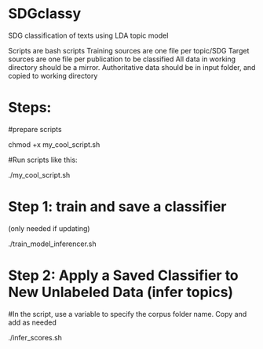 # SDGclassy
SDG classification of texts using LDA topic model


Scripts are bash scripts
Training sources are one file per topic/SDG
Target sources are one file per publication to be classified
All data in working directory should be a mirror. Authoritative data should be in input folder, and copied to working directory

# Steps: 
#prepare scripts

chmod +x my_cool_script.sh

#Run scripts like this:

./my_cool_script.sh


# Step 1: train and save a classifier
(only needed if updating)

./train_model_inferencer.sh


# Step 2: Apply a Saved Classifier to New Unlabeled Data (infer topics)
#In the script, use a variable to specify the corpus folder name. Copy and add as needed

./infer_scores.sh




